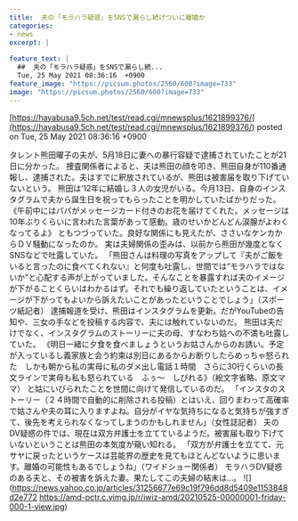 ```yaml
---
title:  夫の「モラハラ疑惑」をSNSで漏らし続けついに離婚か  
categories:
- news
excerpt: |
  
feature_text: |
  ##  夫の「モラハラ疑惑」をSNSで漏らし続...
  Tue, 25 May 2021 08:36:16  +0900
feature_image: "https://picsum.photos/2560/600?image=733"
image: "https://picsum.photos/2560/600?image=733"
---
```


[https://hayabusa9.5ch.net/test/read.cgi/mnewsplus/1621899376/](https://hayabusa9.5ch.net/test/read.cgi/mnewsplus/1621899376/)
posted on Tue, 25 May 2021 08:36:16  +0900

<!--more-->

タレント熊田曜子の夫が、5月18日に妻への暴行容疑で逮捕されていたことが21日に分かった。 捜査関係者によると、夫は熊田の顔を叩き、熊田自身が110番通報し、逮捕された。夫はすでに釈放されているが、熊田は被害届を取り下げていないという。 熊田は‘12年に結婚し３人の女児がいる。今月13日、自身のインスタグラムで夫から誕生日を祝ってもらったことを明かしていたばかりだった。 《午前中にはパパがメッセージカード付きのお花を届けてくれた。メッセージは10年ぶりくらいに言われた言葉があって感動。歳のせいかどんどん涙腺がよわくなってるよ》 ともつづっていた。良好な関係にも見えたが、ささいなケンカからＤＶ騒動になったのか。 実は夫婦関係の歪みは、以前から熊田が幾度となくSNSなどで吐露していた。 「熊田さんは料理の写真をアップして『夫がご飯をいると言ったのに食べてくれない』と何度も吐露し、世間では“モラハラではないか”と心配する声が上がっていました。そんなことを暴露すれば夫のイメージが下がることくらいはわかるはず。それでも繰り返していたということは、イメージが下がってもよいから訴えたいことがあったということでしょう」（スポーツ紙記者） 逮捕報道を受け、熊田はインスタグラムを更新。だがYouTubeの告知や、三女の手などを投稿する内容で、夫には触れていないのだ。 熊田は夫だけでなく、インスタグラムのストーリーに夫の母、すなわち姑への不満も吐露していた。 《明日一緒に夕食を食べましょうというお姑さんからのお誘い。予定が入っているし義家族と会う約束は別日にあるからお断りしたらめっちゃ怒られた　しかも朝から私の実母に私のダメ出し電話１時間　さらに30行くらいの長文ラインで実母も私も怒られている　ふぅ〜　しびれる》（絵文字省略、原文ママ） と姑にいびられたことを世間に向けて発信しているのだ。 「インスタのストーリー（２４時間で自動的に削除される投稿）とはいえ、回りまわって高確率で姑さんや夫の耳に入りますよね。自分がイヤな気持ちになると気持ちが強すぎて、後先を考えられなくなってしまうのかもしれません」（女性誌記者） 夫のDV疑惑の件では、現在は双方弁護士を立てているようだ。被害届も取り下げていないということは熊田の本気度が窺い知れる。 「双方が弁護士を立てて、元サヤに戻ったというケースは芸能界の歴史を見てもほとんどないように思います。離婚の可能性もあるでしょうね」（ワイドショー関係者） モラハラDV疑惑のある夫と、その被害を訴えた妻。果たしてこの夫婦の結末は…。 ![](https://news.yahoo.co.jp/articles/31256677e69c19f796dd8d5409e1153848d2e772 https://amd-pctr.c.yimg.jp/r/iwiz-amd/20210525-00000001-friday-000-1-view.jpg)
